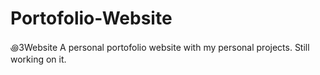 # Portofolio-Website
꩜3Website
A personal portofolio website with my personal projects. Still working on it.
